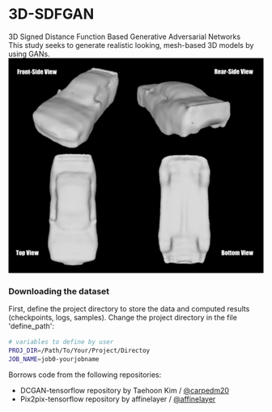 # 3D-SDFGAN
3D Signed Distance Function Based Generative Adversarial Networks  
This study seeks to generate realistic looking, mesh-based 3D models by using GANs.
![Image of Car Sample](https://github.com/maxjiang93/SDFGAN/blob/combined/images/car.png)

### Downloading the dataset
First, define the project directory to store the data and computed results (checkpoints, logs, samples). Change the project directory in the file 'define_path':
```bash
# variables to define by user
PROJ_DIR=/Path/To/Your/Project/Directoy
JOB_NAME=job0-yourjobname
```

Borrows code from the following repositories:
 * DCGAN-tensorflow repository by Taehoon Kim / [@carpedm20](http://carpedm20.github.io/)
 * Pix2pix-tensorflow repository by affinelayer / [@affinelayer](https://github.com/affinelayer/pix2pix-tensorflow)
